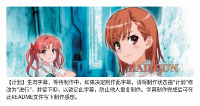 ![](pic.jpg)
【计划】生肉字幕，等待制作中，如果决定制作此字幕，请将制作状态由“计划”修改为“进行”，并留下ID，以锁定此字幕，防止他人重复制作。字幕制作完成后可在此README文件写下制作感想。
